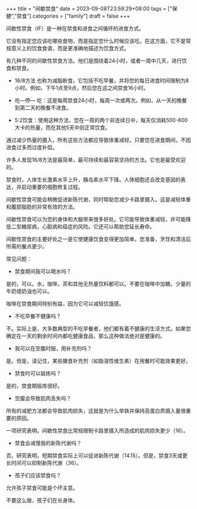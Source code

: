+++
title = "间歇禁食"
date = 2023-09-08T23:59:29+08:00
tags = ["保健","禁食"]
categories = ["family"]
draft = false
+++

间歇性禁食（IF）是一种在禁食和进食之间循环的进食方式。

它没有指定您应该吃哪些食物，而是指定您什么时候应该吃。在这方面，它不是常规意义上的饮食食谱，而是更准确地描述为饮食方式。

有几种不同的间歇性禁食方法。他们是围绕着24小时，或者一周中几天，进行饮食和禁食。

- 16/8方法
也称为减脂断食，它包括不吃早餐，并将您的每日进食时间限制为8小时。例如，下午1点至9点，然后您在这之间禁食16小时。

- 吃—停—
吃：这是每周禁食24小时，每周一次或两次。例如，从一天的晚餐到第二天的晚餐不进食。

- 5:2饮食：使用这种方法，您在一周的两个非连续日中，每天仅消耗500-600大卡的热量，而在其他5天中则正常饮食。

通过减少热量的摄入，所有这些方法都应导致体重减轻，只要您在进食期间，不因进食过多而过度补偿。

许多人发现16/8方法是最简单，最可持续和最容易坚持的方法。它也是最受欢迎的。

禁食时，人体生长激素水平上升，胰岛素水平下降。人体细胞还会改变基因的表达，并启动重要的细胞修复过程。

间歇性禁食可能会稍微促进新陈代谢，同时帮助您减少卡路里摄入。这是减轻体重和腹部脂肪的非常有效的方法。

间歇性禁食可以为您的身体和大脑带来很多好处。它可能导致体重减轻，并可能降低二型糖尿病，心脏病和癌症的风险。它还可以帮助您延长寿命。

间歇性禁食的主要好处之一是它使健康饮食变得更加简单。您准备，烹饪和清洁后所需的餐点更少。

常见问题：

- 禁食期间我可以喝水吗？

是的，可以。水，咖啡，茶和其他无热量饮料都可以。不要在咖啡中加糖。少量的牛奶或奶油也可以。

咖啡在禁食期间特别有益，因为它可以减轻饥饿感。

- 不吃早餐不健康吗？

不。实际上是，大多数典型的不吃早餐者，他们都有着不健康的生活方式。如果您确定在一天的剩余时间内都吃健康食品，那么这种做法绝对是健康的。

- 我可以在空腹时服，用补充剂吗？

是。但是，请记住，某些膳食补充剂（如脂溶性维生素）在用餐时可能效果更好。

- 禁食时可以锻炼吗？

是的，禁食期锻炼很好。

- 空腹会导致肌肉丢失吗？

所有的减肥方法都会导致肌肉损失，这就是为什么举铁并保持高蛋白质摄入量很重要的原因。

一项研究表明，间歇性禁食比常规限制卡路里摄入所造成的肌肉损失更少（16）。

- 禁食会减慢我的新陈代谢吗？

否。研究表明，短期禁食实际上可以促进新陈代谢（14.15）。但是，禁食3天或更长时间可以抑制新陈代谢（36）。

- 孩子们应该禁食吗？

允许孩子禁食可能是个坏主意。

不要这么做，孩子们在长身体。